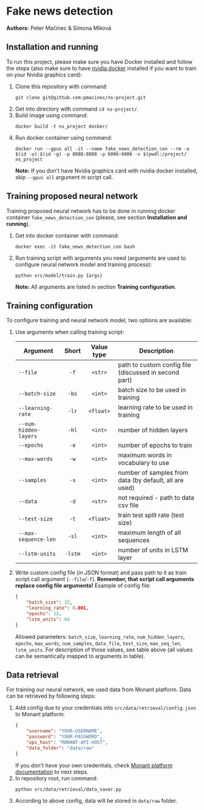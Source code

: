 # Fake news detection

**Authors:** Peter Mačinec & Simona Miková


## Installation and running

To run this project, please make sure you have Docker installed and follow the steps (also make sure to have [nvidia docker](https://github.com/NVIDIA/nvidia-docker) installed if you want to train on your Nvidia graphics card):
1. Clone this repository with command:
    ```shell script
    git clone git@github.com:pmacinec/ns-project.git
    ```
1. Get into directory with command `cd ns-project/`.
1. Build image using command:
    ```shell script
    docker build -t ns_project docker/
    ```
1. Run docker container using command:
    ```shell script 
    docker run --gpus all -it --name fake_news_detection_con --rm -u $(id -u):$(id -g) -p 8888:8888 -p 6006:6006 -v $(pwd):/project/ ns_project
    ```
   **Note:** If you don't have Nvidia graphics card with nvidia docker installed, skip `--gpus all` argument in script call.


## Training proposed neural network

Training proposed neural network has to be done in running docker container `fake_news_detection_con` (please, see section **Installation and running**).
1. Get into docker container with command:
    ```shell script
    docker exec -it fake_news_detection_con bash
    ```
1. Run training script with arguments you need (arguments are used to configure neural network model and training process):
    ```shell script
    python src/model/train.py {args}
    ```
    **Note:** All arguments are listed in section **Training configuration**.


## Training configuration

To configure training and neural network model, two options are available:
1. Use arguments when calling training script:

    |       Argument       | Short   | Value type | Description |
    |----------------------|:-------:|:----------:|-------------|
    | `--file`             | `-f`    | `<str>`    | path to custom config file (discussed in second part) |
    | `--batch-size`       | `-bs`   | `<int>`    | batch size to be used in training |
    | `--learning-rate`    | `-lr`   | `<float>`  | learning rate to be used in training |
    | `--num-hidden-layers`| `-hl`   | `<int>`    | number of hidden layers |
    | `--epochs`           | `-e`    | `<int>`    | number of epochs to train |
    | `--max-words`        | `-w`    | `<int>`    | maximum words in vocabulary to use |
    | `--samples`          | `-s`    | `<int>`    | number of samples from data (by default, all are used) |
    | `--data`             | `-d`    | `<str>`    | not required - path to data csv file |
    | `--test-size`        | `-t`    | `<float>`  | train test split rate (test size) |
    | `--max-sequence-len` | `-sl`   | `<int>`    | maximum length of all sequences |
    | `--lstm-units`       | `-lstm` | `<int>`    | number of units in LSTM layer |
1. Write custom config file (in JSON format) and pass path to it as train script call argument (`--file`/`-f`). **Remember, that script call arguments replace config file arguments!** Example of config file:
    ```json
    {
        "batch_size": 32,
        "learning_rate": 0.001,
        "epochs": 15,
        "lstm_units": 64
    }
    ```
   Allowed parameters: `batch_size`, `learning_rate`, `num_hidden_layers`, `epochs`, `max_words`, `num_samples`, `data_file`, `test_size`, `max_seq_len`, `lstm_units`. For description of those values, see table above (all values can be semantically mapped to arguments in table).



## Data retrieval

For training our neural network, we used data from Monant platform. Data can be retrieved by following steps:
1. Add config due to your credentials into `src/data/retrieval/config.json` to Monant platform:
    ```json
    {
        "username": "YOUR-USERNAME",
        "password": "YOUR-PASSWORD",
        "api_host": "MONANT-API-HOST",
        "data_folder": "data/raw"
    }
    ```
   If you don't have your own credentials, check [Monant platform documentation](https://documenter.getpostman.com/view/8615295/SVtPWq1j?version=latest) to next steps. 
1. In repository root, run command:
    ```shell script
    python src/data/retrieval/data_saver.py
    ```
1. According to above config, data will be stored in `data/raw` folder.
